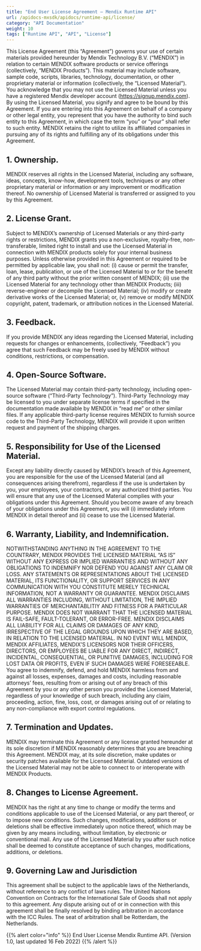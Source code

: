 ```yaml
---
title: "End User License Agreement – Mendix Runtime API"
url: /apidocs-mxsdk/apidocs/runtime-api/license/
category: "API Documentation"
weight: 10
tags: ["Runtime API", "API", "License"]
---
```


This License Agreement (this “Agreement”) governs your use of certain materials provided hereunder by Mendix Technology B.V. (“MENDIX”) in relation to certain MENDIX software products or service offerings (collectively, “MENDIX Products”). This material may include software, sample code, scripts, libraries, technology, documentation, or other proprietary material or information (collectively, the “Licensed Material”). You acknowledge that you may not use the Licensed Material unless you have a registered Mendix developer account (https://signup.mendix.com). By using the Licensed Material, you signify and agree to be bound by this Agreement. If you are entering into this Agreement on behalf of a company or other legal entity, you represent that you have the authority to bind such entity to this Agreement, in which case the term “you” or “your” shall refer to such entity. MENDIX retains the right to utilize its affiliated companies in pursuing any of its rights and fulfilling any of its obligations under this Agreement. 

## 1. Ownership. 
MENDIX reserves all rights in the Licensed Material, including any software, ideas, concepts, know-how, development tools, techniques or any other proprietary material or information or any improvement or modification thereof. No ownership of Licensed Material is transferred or assigned to you by this Agreement. 

## 2. License Grant. 
Subject to MENDIX’s ownership of Licensed Materials or any third-party rights or restrictions, MENDIX grants you a non-exclusive, royalty-free, non-transferable, limited right to install and use the Licensed Material in connection with MENDIX products solely for your internal business purposes. Unless otherwise provided in this Agreement or required to be permitted by applicable law, you shall not: (i) cause or permit the transfer, loan, lease, publication, or use of the Licensed Material to or for the benefit of any third party without the prior written consent of MENDIX; (ii) use the Licensed Material for any technology other than MENDIX Products; (iii) reverse-engineer or decompile the Licensed Material; (iv) modify or create derivative works of the Licensed Material; or, (v) remove or modify MENDIX copyright, patent, trademark, or attribution notices in the Licensed Material.

## 3. Feedback. 
If you provide MENDIX any ideas regarding the Licensed Material, including requests for changes or enhancements, (collectively, “Feedback”) you agree that such Feedback may be freely used by MENDIX without conditions, restrictions, or compensation.

## 4. Open-Source Software. 
The Licensed Material may contain third-party technology, including open-source software (“Third-Party Technology”). Third-Party Technology may be licensed to you under separate license terms if specified in the documentation made available by MENDIX in “read me” or other similar files. If any applicable third-party license requires MENDIX to furnish source code to the Third-Party Technology, MENDIX will provide it upon written request and payment of the shipping charges. 

## 5. Responsibility for Use of the Licensed Material. 
Except any liability directly caused by MENDIX’s breach of this Agreement, you are responsible for the use of the Licensed Material (and all consequences arising therefrom), regardless if the use is undertaken by you, your employees, your contractors, or any authorized third parties. You will ensure that any use of the Licensed Material complies with your obligations under this Agreement. Should you become aware of any breach of your obligations under this Agreement, you will (i) immediately inform MENDIX in detail thereof and (ii) cease to use the Licensed Material. 

## 6. Warranty, Liability, and Indemnification. 
NOTWITHSTANDING ANYTHING IN THE AGREEMENT TO THE COUNTRARY, MENDIX PROVIDES THE LICENSED MATERIAL “AS IS” WITHOUT ANY EXPRESS OR IMPLIED WARRANTIES AND WITHOUT ANY OBLIGATIONS TO INDEMNIFY NOR DEFEND YOU AGAINST ANY CLAIM OR LOSS. ANY STATEMENTS OR REPRESENTATIONS ABOUT THE LICENSED MATERIAL, ITS FUNCTIONALITY, OR SUPPORT SERVICES IN ANY COMMUNICATION WITH YOU CONSTITUTE MERELY TECHNICAL INFORMATION, NOT A WARRANTY OR GUARANTEE. MENDIX DISCLAIMS ALL WARRANTIES INCLUDING, WITHOUT LIMITATION, THE IMPLIED WARRANTIES OF MERCHANTABLITIY AND FITNESS FOR A PARTICULAR PURPOSE. MENDIX DOES NOT WARRANT THAT THE LICENSED MATERIAL IS FAIL-SAFE, FAULT-TOLERANT, OR ERROR-FREE. MENDIX DISCLAIMS ALL LIABILITY FOR ALL CLAIMS OR DAMAGES OF ANY KIND, IRRESPECTIVE OF THE LEGAL GROUNDS UPON WHICH THEY ARE BASED, IN RELATION TO THE LICENSED MATERIAL. IN NO EVENT WILL MENDIX, MENDIX AFFILIATES, MENDIX’S LICENSORS NOR THEIR OFFICERS, DIRECTORS, OR EMPLOYEES BE LIABLE FOR ANY DIRECT, INDIRECT, INCIDENTAL, CONSEQUENTIAL, OR PUNITIVE DAMAGES, INCLUDING FOR LOST DATA OR PROFITS, EVEN IF SUCH DAMAGES WERE FORESEEABLE. You agree to indemnify, defend, and hold MENDIX harmless from and against all losses, expenses, damages and costs, including reasonable attorneys’ fees, resulting from or arising out of any breach of this Agreement by you or any other person you provided the Licensed Material, regardless of your knowledge of such breach, including any claim, proceeding, action, fine, loss, cost, or damages arising out of or relating to any non-compliance with export control regulations. 

## 7. Termination and Updates. 
MENDIX may terminate this Agreement or any license granted hereunder at its sole discretion if MENDIX reasonably determines that you are breaching this Agreement. MENDIX may, at its sole discretion, make updates or security patches available for the Licensed Material. Outdated versions of the Licensed Material may not be able to connect to or interoperate with MENDIX Products. 

## 8. Changes to License Agreement. 
MENDIX has the right at any time to change or modify the terms and conditions applicable to use of the Licensed Material, or any part thereof, or to impose new conditions. Such changes, modifications, additions or deletions shall be effective immediately upon notice thereof, which may be given by any means including, without limitation, by electronic or conventional mail. Any use of the Licensed Material by you after such notice shall be deemed to constitute acceptance of such changes, modifications, additions, or deletions. 

## 9. Governing Law and Jurisdiction
This agreement shall be subject to the applicable laws of the Netherlands, without reference to any conflict of laws rules. The United Nations Convention on Contracts for the International Sale of Goods shall not apply to this agreement. Any dispute arising out of or in connection with this agreement shall be finally resolved by binding arbitration in accordance with the ICC Rules. The seat of arbitration shall be Rotterdam, the Netherlands.

{{% alert color="info" %}}
End User License Mendix Runtime API. (Version 1.0, last updated 16 Feb 2022)
{{% /alert %}}
